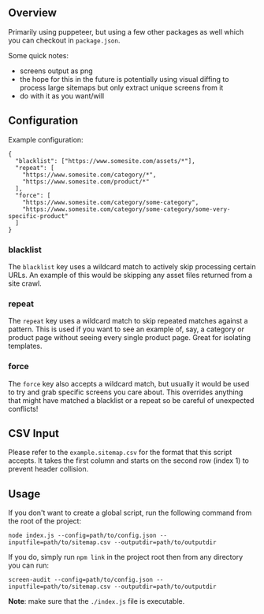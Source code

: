 ## Overview

Primarily using puppeteer, but using a few other packages as well which you can checkout in `package.json`.

Some quick notes:

- screens output as png
- the hope for this in the future is potentially using visual diffing to process large sitemaps but only extract unique screens from it
- do with it as you want/will

## Configuration

Example configuration:

```
{
  "blacklist": ["https://www.somesite.com/assets/*"],
  "repeat": [
    "https://www.somesite.com/category/*",
    "https://www.somesite.com/product/*"
  ],
  "force": [
    "https://www.somesite.com/category/some-category",
    "https://www.somesite.com/category/some-category/some-very-specific-product"
  ]
}
```

### blacklist

The `blacklist` key uses a wildcard match to actively skip processing certain URLs. An example of this would be skipping any asset files returned from a site crawl.

### repeat

The `repeat` key uses a wildcard match to skip repeated matches against a pattern. This is used if you want to see an example of, say, a category or product page without seeing every single product page. Great for isolating templates.

### force

The `force` key also accepts a wildcard match, but usually it would be used to try and grab specific screens you care about. This overrides anything that might have matched a blacklist or a repeat so be careful of unexpected conflicts!

## CSV Input

Please refer to the `example.sitemap.csv` for the format that this script accepts. It takes the first column and starts on the second row (index 1) to prevent header collision.

## Usage

If you don't want to create a global script, run the following command from the root of the project:

```
node index.js --config=path/to/config.json --inputfile=path/to/sitemap.csv --outputdir=path/to/outputdir
```

If you do, simply run `npm link` in the project root then from any directory you can run:

```
screen-audit --config=path/to/config.json --inputfile=path/to/sitemap.csv --outputdir=path/to/outputdir
```

**Note**: make sure that the `./index.js` file is executable.
